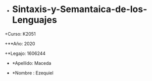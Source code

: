 + # Sintaxis-y-Semantaica-de-los-Lenguajes


+Curso: K2051

+**Año: 2020

+*Legajo: 1606244

+ *Apellido: Maceda

+ *Nombre : Ezequiel
